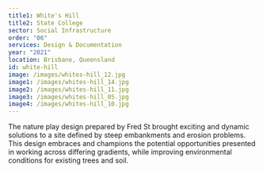 ```yaml
---
title1: White's Hill
title2: State College
sector: Social Infrastructure
order: "06"
services: Design & Documentation
year: "2021"
location: Brisbane, Queensland
id: white-hill
image: /images/whites-hill_12.jpg
image1: /images/whites-hill_14.jpg
image2: /images/whites-hill_11.jpg
image3: /images/whites-hill_05.jpg
image4: /images/whites-hill_10.jpg
---
```


The nature play design prepared by Fred St brought exciting and
dynamic solutions to a site defined by steep embankments and erosion problems.
This design embraces and champions the potential opportunities presented in
working across differing gradients, while improving environmental conditions
for existing trees and soil.
